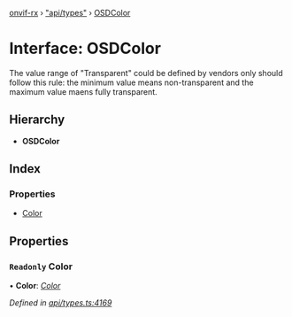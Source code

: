 [onvif-rx](../README.md) › ["api/types"](../modules/_api_types_.md) › [OSDColor](_api_types_.osdcolor.md)

# Interface: OSDColor

The value range of "Transparent" could be defined by vendors only should follow this rule: the minimum value means non-transparent and the maximum value maens fully transparent.

## Hierarchy

* **OSDColor**

## Index

### Properties

* [Color](_api_types_.osdcolor.md#readonly-color)

## Properties

### `Readonly` Color

• **Color**: *[Color](_api_types_.color.md)*

*Defined in [api/types.ts:4169](https://github.com/patrickmichalina/onvif-rx/blob/3e9b152/src/api/types.ts#L4169)*
